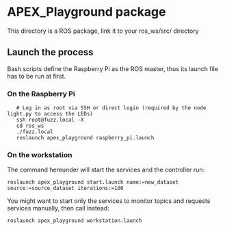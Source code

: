 # APEX_Playground package

This directory is a ROS package, link it to your ros_ws/src/ directory

## Launch the process
Bash scripts define the Raspberry Pi as the ROS master, thus its launch file has to be run at first.

### On the Raspberry Pi
```
   # Log in as root via SSH or direct login (required by the node light.py to access the LEDs)
   ssh root@fuzz.local -X
   cd ros_ws
   ./fuzz.local
   roslaunch apex_playground raspberry_pi.launch
```

### On the workstation
The command hereunder will start the services and the controller run:
```
roslaunch apex_playground start.launch name:=new_dataset source:=source_dataset iterations:=100
```


You might want to start only the services to monitor topics and requests services manually, then call instead:
```
roslaunch apex_playground workstation.launch
```
